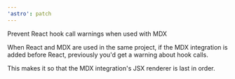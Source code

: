 ```yaml
---
'astro': patch
---
```


Prevent React hook call warnings when used with MDX

When React and MDX are used in the same project, if the MDX integration is added before React, previously you'd get a warning about hook calls.

This makes it so that the MDX integration's JSX renderer is last in order.
